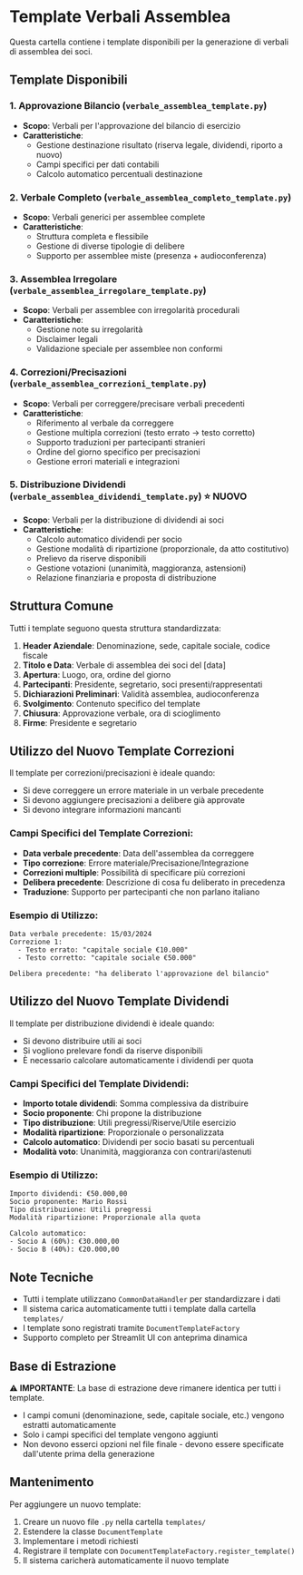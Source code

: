 # Template Verbali Assemblea

Questa cartella contiene i template disponibili per la generazione di verbali di assemblea dei soci.

## Template Disponibili

### 1. **Approvazione Bilancio** (`verbale_assemblea_template.py`)
- **Scopo**: Verbali per l'approvazione del bilancio di esercizio
- **Caratteristiche**: 
  - Gestione destinazione risultato (riserva legale, dividendi, riporto a nuovo)
  - Campi specifici per dati contabili
  - Calcolo automatico percentuali destinazione

### 2. **Verbale Completo** (`verbale_assemblea_completo_template.py`)
- **Scopo**: Verbali generici per assemblee complete
- **Caratteristiche**: 
  - Struttura completa e flessibile
  - Gestione di diverse tipologie di delibere
  - Supporto per assemblee miste (presenza + audioconferenza)

### 3. **Assemblea Irregolare** (`verbale_assemblea_irregolare_template.py`)
- **Scopo**: Verbali per assemblee con irregolarità procedurali
- **Caratteristiche**: 
  - Gestione note su irregolarità
  - Disclaimer legali
  - Validazione speciale per assemblee non conformi

### 4. **Correzioni/Precisazioni** (`verbale_assemblea_correzioni_template.py`)
- **Scopo**: Verbali per correggere/precisare verbali precedenti
- **Caratteristiche**: 
  - Riferimento al verbale da correggere
  - Gestione multipla correzioni (testo errato → testo corretto)
  - Supporto traduzioni per partecipanti stranieri
  - Ordine del giorno specifico per precisazioni
  - Gestione errori materiali e integrazioni

### 5. **Distribuzione Dividendi** (`verbale_assemblea_dividendi_template.py`) ⭐ NUOVO
- **Scopo**: Verbali per la distribuzione di dividendi ai soci
- **Caratteristiche**: 
  - Calcolo automatico dividendi per socio
  - Gestione modalità di ripartizione (proporzionale, da atto costitutivo)
  - Prelievo da riserve disponibili
  - Gestione votazioni (unanimità, maggioranza, astensioni)
  - Relazione finanziaria e proposta di distribuzione

## Struttura Comune

Tutti i template seguono questa struttura standardizzata:

1. **Header Aziendale**: Denominazione, sede, capitale sociale, codice fiscale
2. **Titolo e Data**: Verbale di assemblea dei soci del [data]
3. **Apertura**: Luogo, ora, ordine del giorno
4. **Partecipanti**: Presidente, segretario, soci presenti/rappresentati
5. **Dichiarazioni Preliminari**: Validità assemblea, audioconferenza
6. **Svolgimento**: Contenuto specifico del template
7. **Chiusura**: Approvazione verbale, ora di scioglimento
8. **Firme**: Presidente e segretario

## Utilizzo del Nuovo Template Correzioni

Il template per correzioni/precisazioni è ideale quando:

- Si deve correggere un errore materiale in un verbale precedente
- Si devono aggiungere precisazioni a delibere già approvate  
- Si devono integrare informazioni mancanti

### Campi Specifici del Template Correzioni:

- **Data verbale precedente**: Data dell'assemblea da correggere
- **Tipo correzione**: Errore materiale/Precisazione/Integrazione
- **Correzioni multiple**: Possibilità di specificare più correzioni
- **Delibera precedente**: Descrizione di cosa fu deliberato in precedenza
- **Traduzione**: Supporto per partecipanti che non parlano italiano

### Esempio di Utilizzo:

```
Data verbale precedente: 15/03/2024
Correzione 1: 
  - Testo errato: "capitale sociale €10.000"
  - Testo corretto: "capitale sociale €50.000"
  
Delibera precedente: "ha deliberato l'approvazione del bilancio"
```

## Utilizzo del Nuovo Template Dividendi

Il template per distribuzione dividendi è ideale quando:

- Si devono distribuire utili ai soci
- Si vogliono prelevare fondi da riserve disponibili
- È necessario calcolare automaticamente i dividendi per quota

### Campi Specifici del Template Dividendi:

- **Importo totale dividendi**: Somma complessiva da distribuire
- **Socio proponente**: Chi propone la distribuzione
- **Tipo distribuzione**: Utili pregressi/Riserve/Utile esercizio
- **Modalità ripartizione**: Proporzionale o personalizzata
- **Calcolo automatico**: Dividendi per socio basati su percentuali
- **Modalità voto**: Unanimità, maggioranza con contrari/astenuti

### Esempio di Utilizzo:

```
Importo dividendi: €50.000,00
Socio proponente: Mario Rossi
Tipo distribuzione: Utili pregressi
Modalità ripartizione: Proporzionale alla quota

Calcolo automatico:
- Socio A (60%): €30.000,00
- Socio B (40%): €20.000,00
```

## Note Tecniche

- Tutti i template utilizzano `CommonDataHandler` per standardizzare i dati
- Il sistema carica automaticamente tutti i template dalla cartella `templates/`
- I template sono registrati tramite `DocumentTemplateFactory`
- Supporto completo per Streamlit UI con anteprima dinamica

## Base di Estrazione

⚠️ **IMPORTANTE**: La base di estrazione deve rimanere identica per tutti i template. 

- I campi comuni (denominazione, sede, capitale sociale, etc.) vengono estratti automaticamente
- Solo i campi specifici del template vengono aggiunti
- Non devono esserci opzioni nel file finale - devono essere specificate dall'utente prima della generazione

## Mantenimento

Per aggiungere un nuovo template:
1. Creare un nuovo file `.py` nella cartella `templates/`
2. Estendere la classe `DocumentTemplate`
3. Implementare i metodi richiesti
4. Registrare il template con `DocumentTemplateFactory.register_template()`
5. Il sistema caricherà automaticamente il nuovo template 